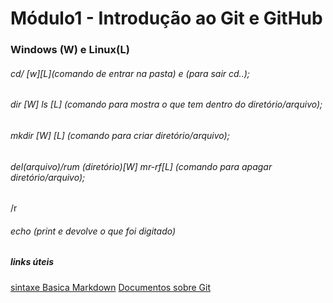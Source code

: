 # Módulo1 - Introdução ao Git e GitHub
### Windows (W) e Linux(L)
###### cd/ [w][L](comando de entrar na pasta) e (para sair cd..);
###### dir [W] ls [L] (comando para mostra o que tem dentro do diretório/arquivo);
###### mkdir [W] [L] (comando para criar diretório/arquivo);
###### del(arquivo)/rum (diretório)[W] mr-rf[L] (comando para apagar diretório/arquivo);
/r
###### echo (print e devolve o que foi digitado)
##### links úteis 
[sintaxe Basica Markdown](https://www.markdownguide.org/basic-syntax/)
[Documentos sobre Git](https://git-scm.com/doc)
